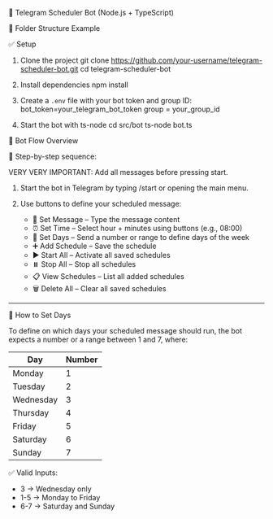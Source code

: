 
🚀 Telegram Scheduler Bot (Node.js + TypeScript)

📁 Folder Structure Example

✅ Setup

1. Clone the project
   git clone https://github.com/your-username/telegram-scheduler-bot.git
   cd telegram-scheduler-bot

2. Install dependencies
   npm install

3. Create a `.env` file with your bot token and group ID:
   bot_token=your_telegram_bot_token
   group = your_group_id

4. Start the bot with ts-node
   cd src/bot
   ts-node bot.ts



🧠 Bot Flow Overview

📍 Step-by-step sequence:

VERY VERY IMPORTANT: Add all messages before pressing start.

1. Start the bot in Telegram by typing /start or opening the main menu.
2. Use buttons to define your scheduled message:

   - 📝 Set Message – Type the message content
   - ⏰ Set Time – Select hour + minutes using buttons (e.g., 08:00)
   - 📅 Set Days – Send a number or range to define days of the week
   - ➕ Add Schedule – Save the schedule
   - ▶️ Start All – Activate all saved schedules
   - ⏸️ Stop All – Stop all schedules
   - 📋 View Schedules – List all added schedules
   - 🗑️ Delete All – Clear all saved schedules

---

📅 How to Set Days

To define on which days your scheduled message should run, the bot expects a number or a range between 1 and 7, where:

| Day       | Number |
|-----------|--------|
| Monday    | 1      |
| Tuesday   | 2      |
| Wednesday | 3      |
| Thursday  | 4      |
| Friday    | 5      |
| Saturday  | 6      |
| Sunday    | 7      |

✅ Valid Inputs:
- 3 → Wednesday only
- 1-5 → Monday to Friday
- 6-7 → Saturday and Sunday


